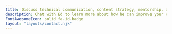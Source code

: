 ```yaml
---
title: Discuss technical communication, content strategy, mentorship, and podcasting!
description: Chat with Ed to learn more about how he can improve your content.
FontAwesomeIcon: solid fa-id-badge
layout: "layouts/contact.njk"
---
```


